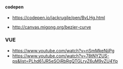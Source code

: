 #### codepen
* https://codepen.io/jackrugile/pen/BvLHg.html

* http://canvas.migong.org/bezier-curve

### VUE 
* https://www.youtube.com/watch?v=nSmMkeNjjPg
* https://www.youtube.com/watch?v=78tNYZUS-ps&list=PLhd61JR5eSOjRbRgQTGLryZ6uM9vZU4Yp

